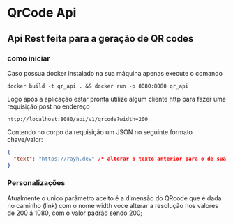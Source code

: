 # QrCode Api
## Api Rest feita para a geração de QR codes


### como iniciar
Caso possua docker instalado na sua máquina apenas execute o comando
```shell
docker build -t qr_api . && docker run -p 8080:8080 qr_api
```

Logo após a aplicação estar pronta utilize algum cliente http para fazer uma requisição post no endereço

``
http://localhost:8080/api/v1/qrcode?width=200
``

Contendo no corpo da requisição um JSON no seguinte formato chave/valor:

````JSON
{
  "text": "https://rayh.dev" /* alterar o texto anterior para o de sua vontade */
}
````

### Personalizações
Atualmente o unico parâmetro aceito é a dimensão do QRcode que é dada no caminho (link) com o nome width
voce alterar a resolução nos valores de 200 á 1080, com o valor padrão sendo 200;